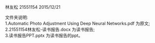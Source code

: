 林友松 21551154 2015/12/21  

文件夹说明:  
1.Automatic Photo Adjustment Using Deep Neural Networks.pdf 为原文;  
2.21551154林友松-读书报告.docx 为读书报告;  
3.读书报告PPT.pptx 为读书报告的ppt。  
